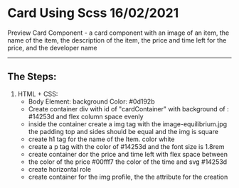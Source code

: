 # Card Using Scss 16/02/2021

Preview Card Component - a card component with an image of an item, the name of the item, the description of the item, the price and time left for the price, and the developer name


***

## The Steps:
1. HTML + CSS:
    - Body Element: background Color: #0d192b
    - Create container div with id of "cardContainer" with background of : #14253d and flex column space evenly
    - inside the container create a img tag with the image-equilibrium.jpg the padding top and sides should be equal and the img is square
    - create h1 tag for the name of the Item. color white
    - create a p tag with the color of #14253d and the font size is 1.8rem
    - create container dor the price and time left with flex space between
    - the color of the price #00fff7 the color of the time and svg  #14253d
    - create horizontal role
    - create container for the img profile, the the attribute for the creation

